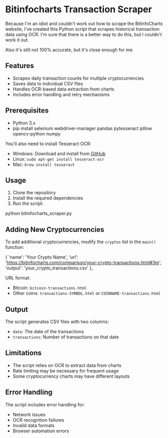# Bitinfocharts Transaction Scraper

Because I'm an idiot and couldn't work out how to scrape the BitInfoCharts website, I've created this Python script that scrapes historical transaction data using OCR. I'm sure that there is a better way to do this, but I couldn't work it out.

Also it's still not 100% accurate, but it's close enough for me.

## Features

- Scrapes daily transaction counts for multiple cryptocurrencies
- Saves data to individual CSV files
- Handles OCR-based data extraction from charts
- Includes error handling and retry mechanisms

## Prerequisites

- Python 3.x
- pip install selenium webdriver-manager pandas pytesseract pillow opencv-python numpy

You'll also need to install Tesseract OCR:
- Windows: Download and install from [GitHub](https://github.com/UB-Mannheim/tesseract/wiki)
- Linux: `sudo apt-get install tesseract-ocr`
- Mac: `brew install tesseract`

## Usage

1. Clone the repository
2. Install the required dependencies
3. Run the script:

python bitinfocharts_scraper.py

## Adding New Cryptocurrencies

To add additional cryptocurrencies, modify the `cryptos` list in the `main()` function:

{
'name': 'Your Crypto Name',
'url': 'https://bitinfocharts.com/comparison/your-crypto-transactions.html#3m',
'output': 'your_crypto_transactions.csv'
},

URL format:
- Bitcoin: `bitcoin-transactions.html`
- Other coins: `transactions-SYMBOL.html` or `COINNAME-transactions.html`

## Output

The script generates CSV files with two columns:
- `date`: The date of the transactions
- `transactions`: Number of transactions on that date

## Limitations

- The script relies on OCR to extract data from charts
- Rate limiting may be necessary for frequent usage
- Some cryptocurrency charts may have different layouts

## Error Handling

The script includes error handling for:
- Network issues
- OCR recognition failures
- Invalid data formats
- Browser automation errors



